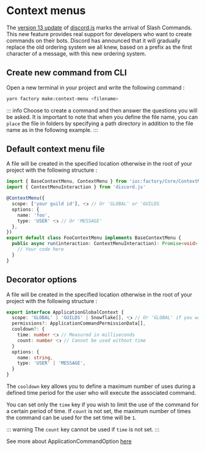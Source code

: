 # Context menus
The [version 13 update](https://github.com/discordjs/discord.js/blob/main/CHANGELOG.md#1300-2021-08-06) of [discord.js](https://discord.js.org) marks the arrival of Slash Commands.
This new feature provides real support for developers who want to create commands on their bots.
Discord has announced that it will gradually replace the old ordering system we all knew, based on a prefix as the first character of a message, with this new ordering system.

## Create new command from CLI
Open a new terminal in your project and write the following command :

```bash
yarn factory make:context-menu <filename>
```
::: info
Choose to create a command and then answer the questions you will be asked.
It is important to note that when you define the file name, you can `place` the file in folders by specifying a path directory in addition to the file name as in the following example.
:::

## Default context menu file

A file will be created in the specified location otherwise in the root of your project with the following structure :

```ts
import { BaseContextMenu, ContextMenu } from 'ioc:factory/Core/ContextMenu'
import { ContextMenuInteraction } from 'discord.js'

@ContextMenu({
  scope: ['your guild id'], 👈 // Or 'GLOBAL' or 'GUILDS
  options: {
    name: 'foo',
    type: 'USER' 👈 // Or 'MESSAGE'
  },
})
export default class FooContextMenu implements BaseContextMenu {
  public async run(interaction: ContextMenuInteraction): Promise<void> {
    // Your code here
  }
}

```
## Decorator options
A file will be created in the specified location otherwise in the root of your project with the following structure :

```ts
export interface ApplicationGlobalContext {
  scope: 'GLOBAL' | 'GUILDS' | Snowflake[], 👈 // Or 'GLOBAL' if you want to register globally
  permissions?: ApplicationCommandPermissionData[],
  cooldown?: {
    time: number 👈 // Measured in milliseconds
    count: number 👈 // Cannot be used without time
  }
  options: {
    name: string,
    type: 'USER' | 'MESSAGE',
  }
}
```
The `cooldown` key allows you to define a maximum number of uses during a defined time period for the user who will execute the associated command.

You can set only the `time` key if you wish to limit the use of the command for a certain period of time. If `count` is not set, the maximum number of times the command can be used for the set time will be `1`.

::: warning
The `count` key cannot be used if `time` is not set.
:::

See more about ApplicationCommandOption [here](https://discord.js.org/#/docs/main/stable/typedef/ApplicationCommandOption)